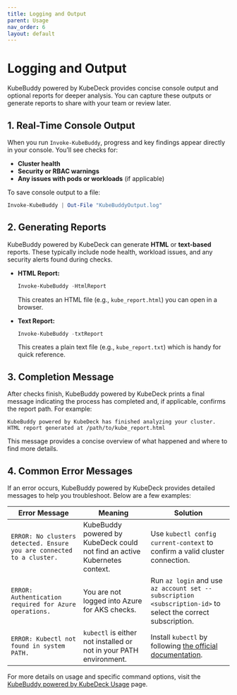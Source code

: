 ```yaml
---
title: Logging and Output
parent: Usage
nav_order: 6
layout: default
---
```


# Logging and Output

KubeBuddy powered by KubeDeck provides concise console output and optional reports for deeper analysis. You can capture these outputs or generate reports to share with your team or review later.

## 1. Real-Time Console Output

When you run `Invoke-KubeBuddy`, progress and key findings appear directly in your console. You’ll see checks for:

- **Cluster health**
- **Security or RBAC warnings**
- **Any issues with pods or workloads** (if applicable)

To save console output to a file:

```powershell
Invoke-KubeBuddy | Out-File "KubeBuddyOutput.log"
```

## 2. Generating Reports

KubeBuddy powered by KubeDeck can generate **HTML** or **text-based** reports. These typically include node health, workload issues, and any security alerts found during checks.

- **HTML Report:**

  ```powershell
  Invoke-KubeBuddy -HtmlReport
  ```
  
  This creates an HTML file (e.g., `kube_report.html`) you can open in a browser.

- **Text Report:**

  ```powershell
  Invoke-KubeBuddy -txtReport
  ```
  
  This creates a plain text file (e.g., `kube_report.txt`) which is handy for quick reference.

## 3. Completion Message

After checks finish, KubeBuddy powered by KubeDeck prints a final message indicating the process has completed and, if applicable, confirms the report path. For example:

```
KubeBuddy powered by KubeDeck has finished analyzing your cluster.
HTML report generated at /path/to/kube_report.html
```

This message provides a concise overview of what happened and where to find more details.

## 4. Common Error Messages

If an error occurs, KubeBuddy powered by KubeDeck provides detailed messages to help you troubleshoot. Below are a few examples:

| Error Message                                                       | Meaning                                                                   | Solution                                                                                                        |
|--------------------------------------------------------------------|---------------------------------------------------------------------------|-----------------------------------------------------------------------------------------------------------------|
| `ERROR: No clusters detected. Ensure you are connected to a cluster.` | KubeBuddy powered by KubeDeck could not find an active Kubernetes context.                    | Use `kubectl config current-context` to confirm a valid cluster connection.                                      |
| `ERROR: Authentication required for Azure operations.`             | You are not logged into Azure for AKS checks.                             | Run `az login` and use `az account set --subscription <subscription-id>` to select the correct subscription.     |
| `ERROR: Kubectl not found in system PATH.`                         | `kubectl` is either not installed or not in your PATH environment.        | Install `kubectl` by following [the official documentation](https://kubernetes.io/docs/tasks/tools/).           |
For more details on usage and specific command options, visit the [KubeBuddy powered by KubeDeck Usage](../index.md) page.
